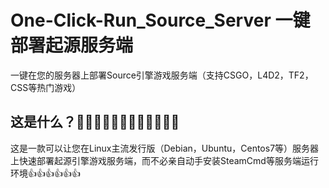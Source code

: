 # One-Click-Run_Source_Server 一键部署起源服务端 
一键在您的服务器上部署Source引擎游戏服务端（支持CSGO，L4D2，TF2，CSS等热门游戏）
## 这是什么？🤷‍♂️🤷‍♂️🤷‍♂️🤷‍♂️🤷‍♂️🤷‍♂️
这是一款可以让您在Linux主流发行版（Debian，Ubuntu，Centos7等）服务器上快速部署起源引擎游戏服务端，而不必亲自动手安装SteamCmd等服务端运行环境👍👍👍👍👍👍
